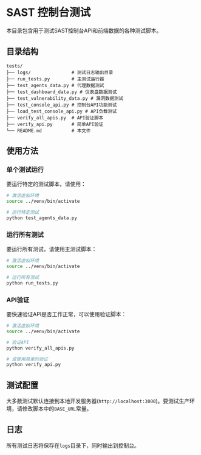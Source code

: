 # SAST 控制台测试

本目录包含用于测试SAST控制台API和前端数据的各种测试脚本。

## 目录结构

```
tests/
├── logs/               # 测试日志输出目录
├── run_tests.py        # 主测试运行器
├── test_agents_data.py # 代理数据测试
├── test_dashboard_data.py # 仪表盘数据测试
├── test_vulnerability_data.py # 漏洞数据测试
├── test_console_api.py # 控制台API功能测试
├── load_test_console_api.py # API负载测试
├── verify_all_apis.py  # API验证脚本
├── verify_api.py       # 简单API验证
└── README.md           # 本文件
```

## 使用方法

### 单个测试运行

要运行特定的测试脚本，请使用：

```bash
# 激活虚拟环境
source ../venv/bin/activate

# 运行特定测试
python test_agents_data.py
```

### 运行所有测试

要运行所有测试，请使用主测试脚本：

```bash
# 激活虚拟环境
source ../venv/bin/activate

# 运行所有测试
python run_tests.py
```

### API验证

要快速验证API是否工作正常，可以使用验证脚本：

```bash
# 激活虚拟环境
source ../venv/bin/activate

# 验证API
python verify_all_apis.py

# 或使用简单的验证
python verify_api.py
```

## 测试配置

大多数测试默认连接到本地开发服务器(`http://localhost:3000`)。要测试生产环境，请修改脚本中的`BASE_URL`常量。

## 日志

所有测试日志将保存在`logs`目录下，同时输出到控制台。 